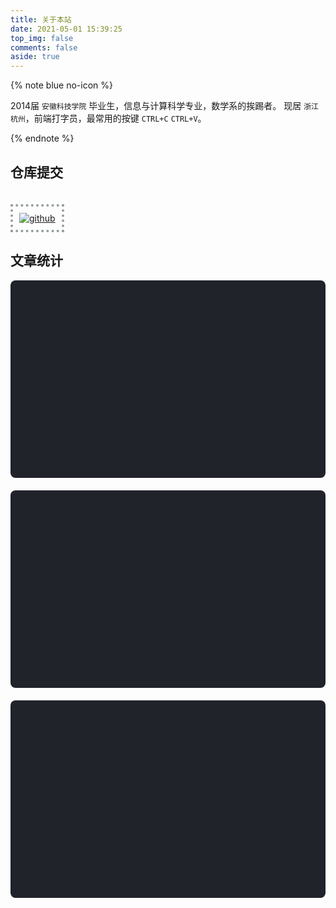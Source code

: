 ```yaml
---
title: 关于本站
date: 2021-05-01 15:39:25
top_img: false
comments: false
aside: true
---
```


{% note blue no-icon %}

2014届 ```安徽科技学院``` 毕业生，信息与计算科学专业，数学系的挨踢者。
现居 ```浙江杭州```，前端打字员，最常用的按键 ```CTRL+C``` ```CTRL+V```。

{% endnote %}

## 仓库提交

<a href="https://github.com/realwds" target="_blank">
  <img class="githubCard" src="https://ghchart.rshah.org/realwds" alt="github" />
</a> 

<!-- - [**新浪全球实时新闻**](https://realwds.github.io/sina-news/)
- [**新浪每日搞笑动图**](https://realwds.github.io/sina-gif/)
- [**vuepress 主题博客**](https://realwds.github.io/vuepress-blog/)
- [**hexo 主题博客**](https://realwds.github.io/hexo-blog/)
- [**gulp 粒子个人介绍页**](https://realwds.github.io/gulp-person-website/) -->

## 文章统计

<!-- 文章发布时间统计图 -->
<div id="posts-chart" style="background-color: #20232a; border-radius: 8px; height: 300px; padding: 0.5rem;margin-bottom:20px"></div>
<!-- 文章标签统计图 -->
<div id="tags-chart" data-length="10" style="background-color: #20232a; border-radius: 8px; height: 300px; padding: 0.5rem;margin-bottom:20px"></div>
<!-- 文章分类统计图 -->
<div id="categories-chart" style="background-color: #20232a; border-radius: 8px; height: 300px; padding: 0.5rem;"></div>

<style>
.githubCard {
  padding: 10px;
  margin-top: 20px;
  border: 4px dotted #929d99;
  box-sizing: border-box;
}
.githubCard.loaded {
  width: 100%;
}
</style>